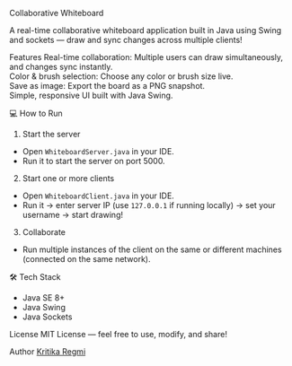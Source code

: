 Collaborative Whiteboard 

A real-time collaborative whiteboard application built in Java using Swing and sockets — draw and sync changes across multiple clients!

Features
Real-time collaboration: Multiple users can draw simultaneously, and changes sync instantly.  
Color & brush selection: Choose any color or brush size live.  
Save as image: Export the board as a PNG snapshot.  
Simple, responsive UI built with Java Swing.


💻 How to Run

1. Start the server  
- Open `WhiteboardServer.java` in your IDE.
- Run it to start the server on port 5000.

2. Start one or more clients  
- Open `WhiteboardClient.java` in your IDE.
- Run it → enter server IP (use `127.0.0.1` if running locally) → set your username → start drawing!

3. Collaborate  
- Run multiple instances of the client on the same or different machines (connected on the same network).


🛠️ Tech Stack
- Java SE 8+
- Java Swing
- Java Sockets


License
MIT License — feel free to use, modify, and share!


Author
[Kritika Regmi](https://github.com/KritiikaaR)
